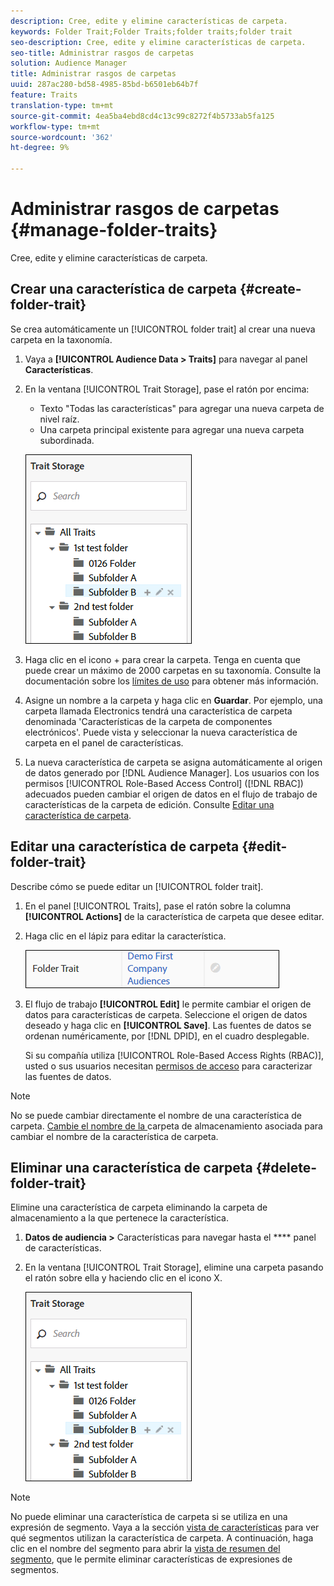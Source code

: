 ```yaml
---
description: Cree, edite y elimine características de carpeta.
keywords: Folder Trait;Folder Traits;folder traits;folder trait
seo-description: Cree, edite y elimine características de carpeta.
seo-title: Administrar rasgos de carpetas
solution: Audience Manager
title: Administrar rasgos de carpetas
uuid: 287ac280-bd58-4985-85bd-b6501eb64b7f
feature: Traits
translation-type: tm+mt
source-git-commit: 4ea5ba4ebd8cd4c13c99c8272f4b5733ab5fa125
workflow-type: tm+mt
source-wordcount: '362'
ht-degree: 9%

---
```



# Administrar rasgos de carpetas {#manage-folder-traits}

Cree, edite y elimine características de carpeta.

## Crear una característica de carpeta {#create-folder-trait}

Se crea automáticamente un [!UICONTROL folder trait] al crear una nueva carpeta en la taxonomía.

<!-- create-folder-trait.xml -->

1. Vaya a **[!UICONTROL Audience Data > Traits]** para navegar al panel **Características**.
1. En la ventana [!UICONTROL Trait Storage], pase el ratón por encima:

   * Texto &quot;Todas las características&quot; para agregar una nueva carpeta de nivel raíz.
   * Una carpeta principal existente para agregar una nueva carpeta subordinada.

   ![](assets/folder_traits_create.PNG)

1. Haga clic en el icono + para crear la carpeta. Tenga en cuenta que puede crear un máximo de 2000 carpetas en su taxonomía. Consulte la documentación sobre los [límites de uso](../../features/administration/usage-limits.md) para obtener más información.
1. Asigne un nombre a la carpeta y haga clic en **Guardar**. Por ejemplo, una carpeta llamada Electronics tendrá una característica de carpeta denominada &#39;Características de la carpeta de componentes electrónicos&#39;. Puede vista y seleccionar la nueva característica de carpeta en el panel de características.
1. La nueva característica de carpeta se asigna automáticamente al origen de datos generado por [!DNL Audience Manager]. Los usuarios con los permisos [!UICONTROL Role-Based Access Control] ([!DNL RBAC]) adecuados pueden cambiar el origen de datos en el flujo de trabajo de características de la carpeta de edición. Consulte [Editar una característica de carpeta](../../features/traits/manage-folder-traits.md#edit-folder-trait).

## Editar una característica de carpeta {#edit-folder-trait}

Describe cómo se puede editar un [!UICONTROL folder trait].

<!-- edit-folder-trait.xml -->

1. En el panel [!UICONTROL Traits], pase el ratón sobre la columna **[!UICONTROL Actions]** de la característica de carpeta que desee editar.
1. Haga clic en el lápiz para editar la característica.

   ![](assets/folder_traits_edit_border.png)

1. El flujo de trabajo **[!UICONTROL Edit]** le permite cambiar el origen de datos para características de carpeta. Seleccione el origen de datos deseado y haga clic en **[!UICONTROL Save]**. Las fuentes de datos se ordenan numéricamente, por [!DNL DPID], en el cuadro desplegable.

   Si su compañía utiliza [!UICONTROL Role-Based Access Rights (RBAC)], usted o sus usuarios necesitan [permisos de acceso](../../features/traits/about-folder-traits.md#role-based-access-controls) para caracterizar las fuentes de datos.

>[!NOTE]
>
>No se puede cambiar directamente el nombre de una característica de carpeta. [Cambie el nombre de la ](../../features/traits/trait-storage.md#rename-delete-trait-storage-folder) carpeta de almacenamiento asociada para cambiar el nombre de la característica de carpeta.

## Eliminar una característica de carpeta {#delete-folder-trait}

Elimine una característica de carpeta eliminando la carpeta de almacenamiento a la que pertenece la característica.

<!-- delete-folder-trait.xml -->

1. **Datos de audiencia >** Características para navegar hasta el  **** panel de características.
1. En la ventana [!UICONTROL Trait Storage], elimine una carpeta pasando el ratón sobre ella y haciendo clic en el icono X.

   ![Resultado del paso](assets/folder_traits_create.PNG)

>[!NOTE]
>
>No puede eliminar una característica de carpeta si se utiliza en una expresión de segmento. Vaya a la sección [vista de características](../../features/traits/trait-details-page.md) para ver qué segmentos utilizan la característica de carpeta. A continuación, haga clic en el nombre del segmento para abrir la [vista de resumen del segmento](../../features/segments/segment-summary-view.md), que le permite eliminar características de expresiones de segmentos.
